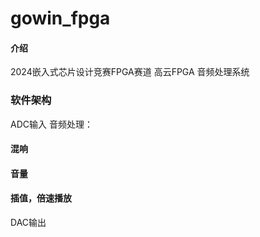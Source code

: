 # gowin_fpga

#### 介绍
2024嵌入式芯片设计竞赛FPGA赛道
高云FPGA
音频处理系统

### 软件架构
ADC输入
音频处理：
#### 混响
#### 音量
#### 插值，倍速播放
DAC输出



